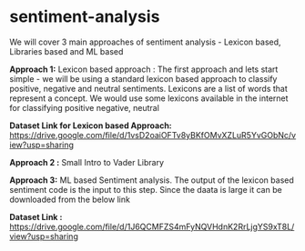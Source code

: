 # sentiment-analysis

We will cover 3 main approaches of sentiment analysis - Lexicon based, Libraries based and ML based

**Approach 1:** Lexicon based approach : The first approach and lets start simple - we will be using a standard lexicon based approach to classify positive, negative and neutral sentiments. Lexicons are a list of words that represent a concept. We would use some lexicons available in the internet for classifying positive negative, neutral


**Dataset Link for Lexicon based Approach:** https://drive.google.com/file/d/1vsD2oaiOFTv8yBKfOMvXZLuR5YvGObNc/view?usp=sharing

**Approach 2 :** Small Intro to Vader Library

**Approach 3:** ML based Sentiment analysis. The output of the lexicon based sentiment code is the input to this step. Since the daata is large it can be downloaded from the below link

**Dataset Link :** https://drive.google.com/file/d/1J6QCMFZS4mFyNQVHdnK2RrLjgYS9xT8L/view?usp=sharing


